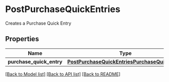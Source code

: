 # PostPurchaseQuickEntries

Creates a Purchase Quick Entry
## Properties
Name | Type | Description | Notes
------------ | ------------- | ------------- | -------------
**purchase_quick_entry** | [**PostPurchaseQuickEntriesPurchaseQuickEntry**](PostPurchaseQuickEntriesPurchaseQuickEntry.md) |  | [optional] 

[[Back to Model list]](../README.md#documentation-for-models) [[Back to API list]](../README.md#documentation-for-api-endpoints) [[Back to README]](../README.md)



